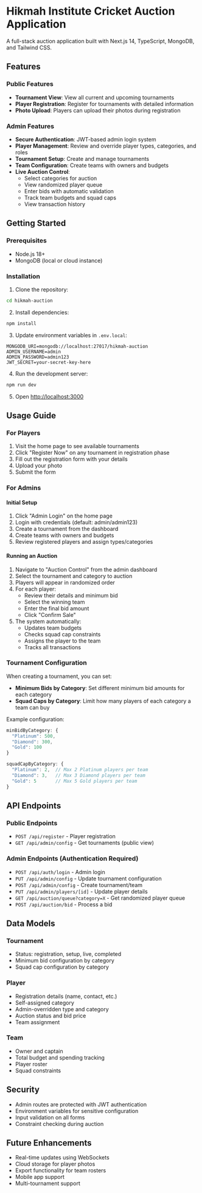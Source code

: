 # Hikmah Institute Cricket Auction Application

A full-stack auction application built with Next.js 14, TypeScript, MongoDB, and Tailwind CSS.

## Features

### Public Features
- **Tournament View**: View all current and upcoming tournaments
- **Player Registration**: Register for tournaments with detailed information
- **Photo Upload**: Players can upload their photos during registration

### Admin Features
- **Secure Authentication**: JWT-based admin login system
- **Player Management**: Review and override player types, categories, and roles
- **Tournament Setup**: Create and manage tournaments
- **Team Configuration**: Create teams with owners and budgets
- **Live Auction Control**: 
  - Select categories for auction
  - View randomized player queue
  - Enter bids with automatic validation
  - Track team budgets and squad caps
  - View transaction history

## Getting Started

### Prerequisites
- Node.js 18+
- MongoDB (local or cloud instance)

### Installation

1. Clone the repository:
```bash
cd hikmah-auction
```

2. Install dependencies:
```bash
npm install
```

3. Update environment variables in `.env.local`:
```env
MONGODB_URI=mongodb://localhost:27017/hikmah-auction
ADMIN_USERNAME=admin
ADMIN_PASSWORD=admin123
JWT_SECRET=your-secret-key-here
```

4. Run the development server:
```bash
npm run dev
```

5. Open [http://localhost:3000](http://localhost:3000)

## Usage Guide

### For Players
1. Visit the home page to see available tournaments
2. Click "Register Now" on any tournament in registration phase
3. Fill out the registration form with your details
4. Upload your photo
5. Submit the form

### For Admins

#### Initial Setup
1. Click "Admin Login" on the home page
2. Login with credentials (default: admin/admin123)
3. Create a tournament from the dashboard
4. Create teams with owners and budgets
5. Review registered players and assign types/categories

#### Running an Auction
1. Navigate to "Auction Control" from the admin dashboard
2. Select the tournament and category to auction
3. Players will appear in randomized order
4. For each player:
   - Review their details and minimum bid
   - Select the winning team
   - Enter the final bid amount
   - Click "Confirm Sale"
5. The system automatically:
   - Updates team budgets
   - Checks squad cap constraints
   - Assigns the player to the team
   - Tracks all transactions

### Tournament Configuration

When creating a tournament, you can set:
- **Minimum Bids by Category**: Set different minimum bid amounts for each category
- **Squad Caps by Category**: Limit how many players of each category a team can buy

Example configuration:
```javascript
minBidByCategory: {
  "Platinum": 500,
  "Diamond": 300,
  "Gold": 100
}

squadCapByCategory: {
  "Platinum": 2,  // Max 2 Platinum players per team
  "Diamond": 3,   // Max 3 Diamond players per team
  "Gold": 5       // Max 5 Gold players per team
}
```

## API Endpoints

### Public Endpoints
- `POST /api/register` - Player registration
- `GET /api/admin/config` - Get tournaments (public view)

### Admin Endpoints (Authentication Required)
- `POST /api/auth/login` - Admin login
- `PUT /api/admin/config` - Update tournament configuration
- `POST /api/admin/config` - Create tournament/team
- `PUT /api/admin/players/[id]` - Update player details
- `GET /api/auction/queue?category=X` - Get randomized player queue
- `POST /api/auction/bid` - Process a bid

## Data Models

### Tournament
- Status: registration, setup, live, completed
- Minimum bid configuration by category
- Squad cap configuration by category

### Player
- Registration details (name, contact, etc.)
- Self-assigned category
- Admin-overridden type and category
- Auction status and bid price
- Team assignment

### Team
- Owner and captain
- Total budget and spending tracking
- Player roster
- Squad constraints

## Security
- Admin routes are protected with JWT authentication
- Environment variables for sensitive configuration
- Input validation on all forms
- Constraint checking during auction

## Future Enhancements
- Real-time updates using WebSockets
- Cloud storage for player photos
- Export functionality for team rosters
- Mobile app support
- Multi-tournament support
